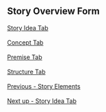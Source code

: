 ## Story Overview Form ##
[Story Idea Tab](Story_Idea_Tab.md) <br/><br/>
[Concept Tab](Concept_Tab.md) <br/><br/>
[Premise Tab](Premise_Tab.md) <br/><br/>
[Structure Tab](Structure_Tab.md) <br/><br/>
[Previous - Story Elements](Story_Elements.md) <br/><br/>
[Next up - Story Idea Tab](Story_Idea_Tab.md)
